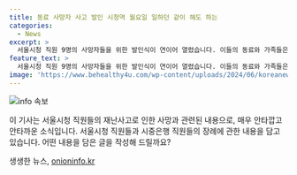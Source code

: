 ```yaml
---
title: 동료 사망자 사고 발인 시청역 월요일 일하던 같이 해도 하는
categories:
  - News
excerpt: >
  서울시청 직원 9명의 사망자들을 위한 발인식이 연이어 열렸습니다. 이들의 동료와 가족들은 마지막 인사를 하며 마음을 달랐고, 4명의 장례식이 열렸습니다. 또한, 사망자들을 배웅하기 위해 서울시청 등을 찾는 모습이 보여진 가운데, 상당수의 동료들이 사고 현장 인근에서 제사장에 이른 것으로 전해 졌습니다.
feature_text: >
  서울시청 직원 9명의 사망자들을 위한 발인식이 연이어 열렸습니다. 이들의 동료와 가족들은 마지막 인사를 하며 마음을 달랐고, 4명의 장례식이 열렸습니다. 또한, 사망자들을 배웅하기 위해 서울시청 등을 찾는 모습이 보여진 가운데, 상당수의 동료들이 사고 현장 인근에서 제사장에 이른 것으로 전해 졌습니다.
image: 'https://www.behealthy4u.com/wp-content/uploads/2024/06/koreanews.jpg'
---
```


<p><img src="https://www.behealthy4u.com/wp-content/uploads/2024/06/koreanews.jpg" alt="info 속보" /></p>

<p>이 기사는 서울시청 직원들의 재난사고로 인한 사망과 관련된 내용으로, 매우 안타깝고 안타까운 소식입니다. 서울시청 직원들과 시중은행 직원들의 장례에 관한 내용을 담고 있습니다. 어떤 내용을 담은 글을 작성해 드릴까요?</p>
생생한 뉴스, <a href="https://onioninfo.kr" rel="dofollow">onioninfo.kr</a>



